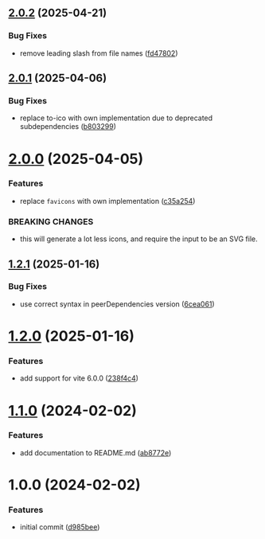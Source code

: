 ## [2.0.2](https://github.com/dasprid/vite-plugin-hashed-favicons/compare/v2.0.1...v2.0.2) (2025-04-21)


### Bug Fixes

* remove leading slash from file names ([fd47802](https://github.com/dasprid/vite-plugin-hashed-favicons/commit/fd478020171bbd3ffc1039bb6bf7a694dd03eb58))

## [2.0.1](https://github.com/dasprid/vite-plugin-hashed-favicons/compare/v2.0.0...v2.0.1) (2025-04-06)


### Bug Fixes

* replace to-ico with own implementation due to deprecated subdependencies ([b803299](https://github.com/dasprid/vite-plugin-hashed-favicons/commit/b8032997d962928c9b7ee933aab97d82e1a3f5a0))

# [2.0.0](https://github.com/dasprid/vite-plugin-hashed-favicons/compare/v1.2.1...v2.0.0) (2025-04-05)


### Features

* replace `favicons` with own implementation ([c35a254](https://github.com/dasprid/vite-plugin-hashed-favicons/commit/c35a254c06a7380095bc2e9908432b7a8cc3f18c))


### BREAKING CHANGES

* this will generate a lot less icons, and require the input to
be an SVG file.

## [1.2.1](https://github.com/dasprid/vite-plugin-hashed-favicons/compare/v1.2.0...v1.2.1) (2025-01-16)


### Bug Fixes

* use correct syntax in peerDependencies version ([6cea061](https://github.com/dasprid/vite-plugin-hashed-favicons/commit/6cea0617c7180412864727d14762edc32075d8ee))

# [1.2.0](https://github.com/dasprid/vite-plugin-hashed-favicons/compare/v1.1.0...v1.2.0) (2025-01-16)


### Features

* add support for vite 6.0.0 ([238f4c4](https://github.com/dasprid/vite-plugin-hashed-favicons/commit/238f4c40a802f71c6e6b3b2b0424dd2816ec0a90))

# [1.1.0](https://github.com/dasprid/vite-plugin-hashed-favicons/compare/v1.0.0...v1.1.0) (2024-02-02)


### Features

* add documentation to README.md ([ab8772e](https://github.com/dasprid/vite-plugin-hashed-favicons/commit/ab8772ec44ce9cc0d70258c732927114b3107e4c))

# 1.0.0 (2024-02-02)


### Features

* initial commit ([d985bee](https://github.com/dasprid/vite-plugin-hashed-favicons/commit/d985bee3cfaf7f885c19fcd49068eb2b1eee493b))
